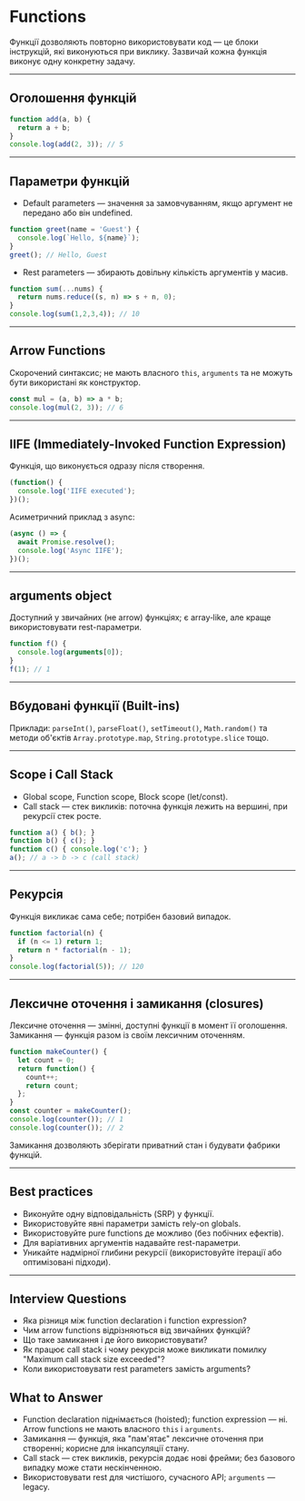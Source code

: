 # Functions

Функції дозволяють повторно використовувати код — це блоки інструкцій, які виконуються при виклику. Зазвичай кожна функція виконує одну конкретну задачу.

---

## Оголошення функцій

```js
function add(a, b) {
  return a + b;
}
console.log(add(2, 3)); // 5
```

---

## Параметри функцій

- Default parameters — значення за замовчуванням, якщо аргумент не передано або він undefined.

```js
function greet(name = 'Guest') {
  console.log(`Hello, ${name}`);
}
greet(); // Hello, Guest
```

- Rest parameters — збирають довільну кількість аргументів у масив.

```js
function sum(...nums) {
  return nums.reduce((s, n) => s + n, 0);
}
console.log(sum(1,2,3,4)); // 10
```

---

## Arrow Functions

Скорочений синтаксис; не мають власного `this`, `arguments` та не можуть бути використані як конструктор.

```js
const mul = (a, b) => a * b;
console.log(mul(2, 3)); // 6
```

---

## IIFE (Immediately-Invoked Function Expression)

Функція, що виконується одразу після створення.

```js
(function() {
  console.log('IIFE executed');
})();
```

Асиметричний приклад з async:

```js
(async () => {
  await Promise.resolve();
  console.log('Async IIFE');
})();
```

---

## arguments object

Доступний у звичайних (не arrow) функціях; є array‑like, але краще використовувати rest-параметри.

```js
function f() {
  console.log(arguments[0]);
}
f(1); // 1
```

---

## Вбудовані функції (Built-ins)

Приклади: `parseInt()`, `parseFloat()`, `setTimeout()`, `Math.random()` та методи об'єктів `Array.prototype.map`, `String.prototype.slice` тощо.

---

## Scope і Call Stack

- Global scope, Function scope, Block scope (let/const).
- Call stack — стек викликів: поточна функція лежить на вершині, при рекурсії стек росте.

```js
function a() { b(); }
function b() { c(); }
function c() { console.log('c'); }
a(); // a -> b -> c (call stack)
```

---

## Рекурсія

Функція викликає сама себе; потрібен базовий випадок.

```js
function factorial(n) {
  if (n <= 1) return 1;
  return n * factorial(n - 1);
}
console.log(factorial(5)); // 120
```

---

## Лексичне оточення і замикання (closures)

Лексичне оточення — змінні, доступні функції в момент її оголошення. Замикання — функція разом із своїм лексичним оточенням.

```js
function makeCounter() {
  let count = 0;
  return function() {
    count++;
    return count;
  };
}
const counter = makeCounter();
console.log(counter()); // 1
console.log(counter()); // 2
```

Замикання дозволяють зберігати приватний стан і будувати фабрики функцій.

---

## Best practices

- Виконуйте одну відповідальність (SRP) у функції.
- Використовуйте явні параметри замість rely-on globals.
- Використовуйте pure functions де можливо (без побічних ефектів).
- Для варіативних аргументів надавайте rest-параметри.
- Уникайте надмірної глибини рекурсії (використовуйте ітерації або оптимізовані підходи).

---

## Interview Questions

- Яка різниця між function declaration і function expression?
- Чим arrow functions відрізняються від звичайних функцій?
- Що таке замикання і де його використовувати?
- Як працює call stack і чому рекурсія може викликати помилку "Maximum call stack size exceeded"?
- Коли використовувати rest parameters замість arguments?

## What to Answer

- Function declaration піднімається (hoisted); function expression — ні. Arrow functions не мають власного `this` і `arguments`.
- Замикання — функція, яка "пам'ятає" лексичне оточення при створенні; корисне для інкапсуляції стану.
- Call stack — стек викликів, рекурсія додає нові фрейми; без базового випадку може стати нескінченною.
- Використовувати rest для чистішого, сучасного API; `arguments` — legacy.
